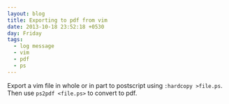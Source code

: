```yaml
---
layout: blog
title: Exporting to pdf from vim
date: 2013-10-18 23:52:18 +0530
day: Friday
tags:
  - log message
  - vim
  - pdf
  - ps
---
```


Export a vim file in whole or in part to postscript using `:hardcopy >file.ps`. Then use `ps2pdf <file.ps>` to convert to pdf. 
